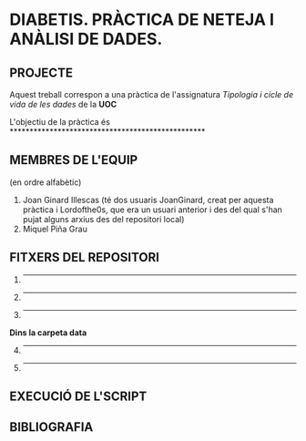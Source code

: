 <br/>
<br/>

# DIABETIS. PRÀCTICA DE NETEJA I ANÀLISI DE DADES.

## PROJECTE
Aquest treball correspon a una pràctica de l'assignatura _Tipologia i cicle de vida de les dades_ de la __UOC__

L'objectiu de la pràctica és *************************************************


## MEMBRES DE L'EQUIP
(en ordre alfabètic)
1. Joan Ginard Illescas (té dos usuaris JoanGinard, creat per aquesta pràctica i Lordofthe0s, que era un usuari anterior i des del qual s'han pujat alguns arxius des del repositori local)
2. Miquel Piña Grau

## FITXERS DEL REPOSITORI

1. *******************
2. *******************
3. *******************

__Dins la carpeta data__

4. ******************* 
5. *******************

## EXECUCIÓ DE L'SCRIPT

## BIBLIOGRAFIA

